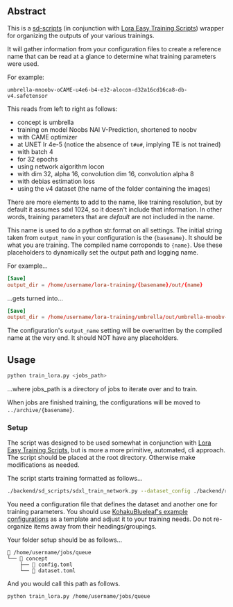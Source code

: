 ## Abstract
This is a [sd-scripts](https://github.com/kohya-ss/sd-scripts) (in conjunction with [Lora Easy Training Scripts](https://github.com/derrian-distro/LoRA_Easy_Training_Scripts?tab=readme-ov-file)) wrapper for organizing the outputs of your various trainings.

It will gather information from your configuration files to create a reference name that can be read at a glance to determine what training parameters were used.

For example:
```
umbrella-mnoobv-oCAME-u4e6-b4-e32-alocon-d32a16cd16ca8-db-v4.safetensor
```
This reads from left to right as follows:
- concept is umbrella
- training on model Noobs NAI V-Prediction, shortened to noobv
- with CAME optimizer
- at UNET lr 4e-5 (notice the absence of `t#e#`, implying TE is not trained)
- with batch 4
- for 32 epochs
- using network algorithm locon
- with dim 32, alpha 16, convolution dim 16, convolution alpha 8
- with debias estimation loss
- using the v4 dataset (the name of the folder containing the images)

There are more elements to add to the name, like training resolution, but by default it assumes sdxl 1024, so it doesn't include that information. In other words, training parameters that are *default* are not included in the name.

This name is used to do a python str.format on all settings. The initial string taken from `output_name` in your configuration is the `{basename}`. It should be what you are training. The compiled name corroponds to `{name}`. Use these placeholders to dynamically set the output path and logging name.

For example...
```toml
[Save]
output_dir = /home/username/lora-training/{basename}/out/{name}
```
...gets turned into...
```toml
[Save]
output_dir = /home/username/lora-training/umbrella/out/umbrella-mnoobv-oCAME-u4e6-b4-e32-alocon-d32a16cd16ca8-db-v4
```

The configuration's `output_name` setting will be overwritten by the compiled name at the very end. It should NOT have any placeholders.

## Usage
```sh
python train_lora.py <jobs_path>
```
...where jobs_path is a directory of jobs to iterate over and to train.

When jobs are finished training, the configurations will be moved to `../archive/{basename}`.

### Setup
The script was designed to be used somewhat in conjunction with [Lora Easy Training Scripts](https://github.com/derrian-distro/LoRA_Easy_Training_Scripts?tab=readme-ov-file), but is more a more primitive, automated, cli approach. The script should be placed at the root directory. Otherwise make modifications as needed.

The script starts training formatted as follows...
```sh
./backend/sd_scripts/sdxl_train_network.py --dataset_config ./backend/runtime_store/dataset.toml --config_file ./backend/runtime_store/config.toml
```

You need a configuration file that defines the dataset and another one for training parameters. You should use [KohakuBlueleaf's example configurations](https://github.com/KohakuBlueleaf/LyCORIS/tree/main/example_configs/training_configs/kohya) as a template and adjust it to your training needs. Do not re-organize items away from their headings/groupings.

Your folder setup should be as follows...
```
 /home/username/jobs/queue
└──  concept
    ├──  config.toml
    └──  dataset.toml
```

And you would call this path as follows.
```sh
python train_lora.py /home/username/jobs/queue
```
